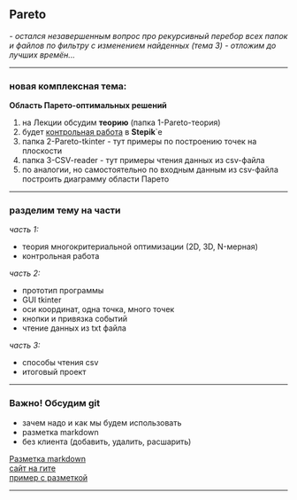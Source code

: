 ## Pareto

_- остался незавершенным вопрос про рекурсивный перебор всех папок и файлов по фильтру с изменением найденных (тема 3) - отложим до лучших времён..._  

---  

### новая комплексная тема:  
__Область Парето-оптимальных решений__  
1) на Лекции обсудим __теорию__ (папка 1-Pareto-теория)  
2) будет [контрольная работа](https://stepik.org/lesson/336739/step/1?unit=320214) в __Stepik__`е  
3) папка 2-Pareto-tkinter - тут примеры по построению точек на плоскости  
4) папка 3-CSV-reader - тут примеры чтения данных из csv-файла  
5) по аналогии, но самостоятельно по входным данным из csv-файла построить диаграмму области Парето  

---  

### разделим тему на части  

_часть 1:_  
- теория многокритериальной оптимизации (2D, 3D, N-мерная)  
- контрольная работа  

_часть 2:_  
- прототип программы  
- GUI tkinter  
- оси координат, одна точка, много точек  
- кнопки и привязка событий  
- чтение данных из txt файла  

_часть 3:_  
- способы чтения csv  
- итоговый проект  

---  

### Важно! Обсудим git  

* зачем надо и как мы будем использовать  
* разметка markdown  
* без клиента (добавить, удалить, расшарить)  

[Разметка markdown](https://docs.microsoft.com/ru-ru/contribute/markdown-reference)  
[сайт на гите](https://permcoding.github.io/)  
[пример с разметкой](http://speedcoding.ru/)  

---  


